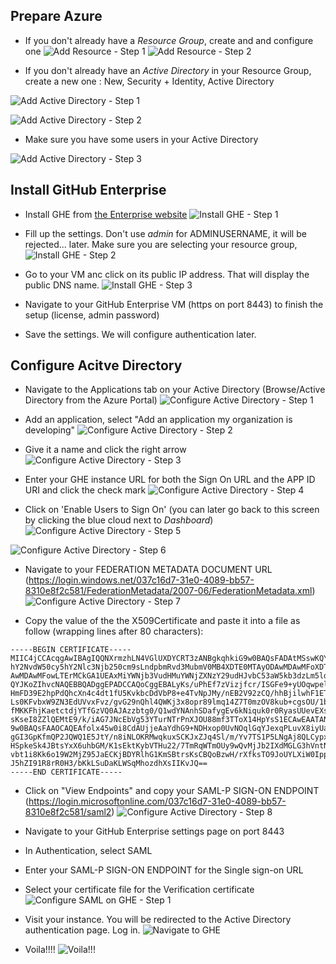 ## Prepare Azure

- If you don't already have a *Resource Group*, create and and configure one
![Add Resource - Step 1](./addResourceGroup-step1.png)
![Add Resource - Step 2](./addResourceGroup-step2.png)

- If you don't already have an *Active Directory* in your Resource Group, create a new one : New, Security + Identity, Active Directory

![Add Active Directory - Step 1](./addActiveDirectory-step1.png)

![Add Active Directory - Step 2](./addActiveDirectory-step2.png)

- Make sure you have some users in your Active Directory

![Add Active Directory - Step 3](./addActiveDirectory-step3.png)

## Install GitHub Enterprise

- Install GHE from [the Enterprise website](https://enterprise.github.com/evaluations/)
![Install GHE - Step 1](./installGHE-step1.png)

- Fill up the settings. Don't use *admin* for ADMINUSERNAME, it will be rejected... later. Make sure you are selecting your resource group,
![Install GHE - Step 2](./installGHE-step2.png)

- Go to your VM anc click on its public IP address. That will display the public DNS name.
![Install GHE - Step 3](./installGHE-step3.png)

- Navigate to your GitHub Enterprise VM (https on port 8443) to finish the setup (license, admin password)

- Save the settings. We will configure authentication later.

## Configure Acitve Directory

- Navigate to the Applications tab on your Active Directory (Browse/Active Directory from the Azure Portal)
![Configure Active Directory - Step 1](./configureActiveDirectory-step1.png)

- Add an application, select "Add an application my organization is developing"
![Configure Active Directory - Step 2](./configureActiveDirectory-step2.png)

- Give it a name and click the right arrow
![Configure Active Directory - Step 3](./configureActiveDirectory-step3.png)

- Enter your GHE instance URL for both the Sign On URL and the APP ID URI and click the check mark
![Configure Active Directory - Step 4](./configureActiveDirectory-step4.png)

- Click on 'Enable Users to Sign On' (you can later go back to this screen by clicking the blue cloud next to *Dashboard*)
![Configure Active Directory - Step 5](./configureActiveDirectory-step5.png)

![Configure Active Directory - Step 6](./configureActiveDirectory-step6.png)

- Navigate to your FEDERATION METADATA DOCUMENT URL (https://login.windows.net/037c16d7-31e0-4089-bb57-8310e8f2c581/FederationMetadata/2007-06/FederationMetadata.xml)
![Configure Active Directory - Step 7](./configureActiveDirectory-step7.png)

- Copy the value of the the X509Certificate and paste it into a file as follow (wrapping lines after 80 characters):

```
-----BEGIN CERTIFICATE-----
MIIC4jCCAcqgAwIBAgIQQNXrmzhLN4VGlUXDYCRT3zANBgkqhkiG9w0BAQsFADAtMSswKQYDVQQDEyJ
hY2NvdW50cy5hY2Nlc3Njb250cm9sLndpbmRvd3MubmV0MB4XDTE0MTAyODAwMDAwMFoXDTE2MTAyNz
AwMDAwMFowLTErMCkGA1UEAxMiYWNjb3VudHMuYWNjZXNzY29udHJvbC53aW5kb3dzLm5ldDCCASIwD
QYJKoZIhvcNAQEBBQADggEPADCCAQoCggEBALyKs/uPhEf7zVizjfcr/ISGFe9+yUOqwpel38zgutvL
HmFD39E2hpPdQhcXn4c4dt1fU5KvkbcDdVbP8+e4TvNpJMy/nEB2V92zCQ/hhBjilwhF1ETe1TMmVjA
Ls0KFvbxW9ZN3EdUVvxFvz/gvG29nQhl4QWKj3x8opr89lmq14Z7T0mzOV8kub+cgsOU/1bsKqrIqN1
fMKKFhjKaetctdjYTfGzVQ0AJAzzbtg0/Q1wdYNAnhSDafygEv6kNiquk0r0RyasUUevEXs2LY3vSgK
sKseI8ZZlQEMtE9/k/iAG7JNcEbVg53YTurNTrPnXJOU88mf3TToX14HpYsS1ECAwEAATANBgkqhkiG
9w0BAQsFAAOCAQEAfolx45w0i8CdAUjjeAaYdhG9+NDHxop0UvNOqlGqYJexqPLuvX8iyUaYxNGzZxF
gGI3GpKfmQP2JQWQ1E5JtY/n8iNLOKRMwqkuxSCKJxZJq4Sl/m/Yv7TS1P5LNgAj8QLCypxsWrTAmq2
HSpkeSk4JBtsYxX6uhbGM/K1sEktKybVTHu22/7TmRqWTmOUy9wQvMjJb2IXdMGLG3hVntN/WWcs5w8
vbt1i8Kk6o19W2MjZ95JaECKjBDYRlhG1KmSBtrsKsCBQoBzwH/rXfksTO9JoUYLXiW0IppB7DhNH4P
J5hZI91R8rR0H3/bKkLSuDaKLWSqMhozdhXsIIKvJQ==
-----END CERTIFICATE-----

```

- Click on "View Endpoints" and copy your SAML-P SIGN-ON ENDPOINT (https://login.microsoftonline.com/037c16d7-31e0-4089-bb57-8310e8f2c581/saml2)
![Configure Active Directory - Step 8](./configureActiveDirectory-step8.png)

- Navigate to your GitHub Enterprise settings page on port 8443
- In Authentication, select SAML
- Enter your SAML-P SIGN-ON ENDPOINT for the Single sign-on URL
- Select your certificate file for the Verification certificate
![Configure SAML on GHE - Step 1](./configureSAMLonGHE-step1.png)

- Visit your instance. You will be redirected to the Active Directory authentication page. Log in.
![Navigate to GHE](./navigateToGHE.png)

- Voila!!!!
![Voila](./voila.png)!!!
